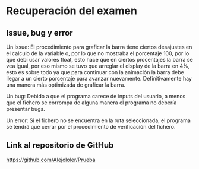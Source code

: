 # Recuperación del examen

## Issue, bug y error

Un issue: El procedimiento para graficar la barra tiene ciertos desajustes en el calculo de la variable
o, por lo que no mostraba el porcentaje 100, por lo que debí usar valores float, esto hace que en
ciertos procentajes la barra se vea igual, por eso mismo se tuvo que arreglar el display de la
barra en 4%, esto es sobre todo ya que para continuar con la animación la barra debe llegar a un cierto
porcentaje para avanzar nuevamente.
Definitivamente hay una manera más optimizada de graficar la barra.

Un bug: Debido a que el programa carece de inputs del usuario, a menos que el fichero se corrompa de
alguna manera el programa no debería presentar bugs.

Un error: Si el fichero no se encuentra en la ruta seleccionada, el programa se tendrá que cerrar por el
procedimiento de verificación del fichero.

## Link al repositorio de GitHub

<https://github.com/Alejololer/Prueba>
